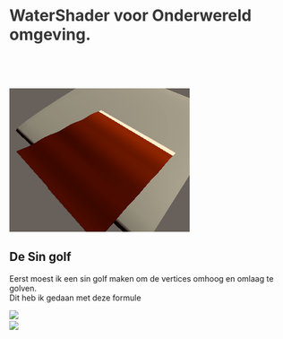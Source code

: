 <div id="project-mechanic-tab" class="project-mechanics-tab">
<h1 style="color: #363636; cursor:pointer; padding-bottom:1.5vh;" onclick="button();">WaterShader voor Onderwereld omgeving.</h1>
<div id="project-mechanic-info-tab">
<img src="https://raw.githubusercontent.com/WHofstra/Mythe_2020/Pelle/producten/WaterShader.gif">
    <h2>De Sin golf</h2>
    <p>Eerst moest ik een sin golf maken om de vertices omhoog en omlaag te golven.<br>
        Dit heb ik gedaan met deze formule<br></p>
    <img src="https://www.onlinemathlearning.com/image-files/equation-sine-graph.png"><br>
    <img src="https://upload.wikimedia.org/wikipedia/commons/a/a5/ComplexSinInATimeAxe.gif">
    </div>
   </div>
